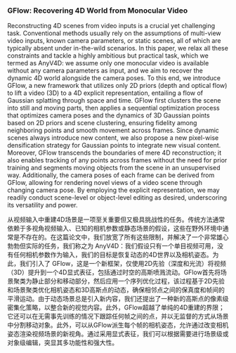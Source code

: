 ### GFlow: Recovering 4D World from Monocular Video

Reconstructing 4D scenes from video inputs is a crucial yet challenging task. Conventional methods usually rely on the assumptions of multi-view video inputs, known camera parameters, or static scenes, all of which are typically absent under in-the-wild scenarios. In this paper, we relax all these constraints and tackle a highly ambitious but practical task, which we termed as AnyV4D: we assume only one monocular video is available without any camera parameters as input, and we aim to recover the dynamic 4D world alongside the camera poses. To this end, we introduce GFlow, a new framework that utilizes only 2D priors (depth and optical flow) to lift a video (3D) to a 4D explicit representation, entailing a flow of Gaussian splatting through space and time. GFlow first clusters the scene into still and moving parts, then applies a sequential optimization process that optimizes camera poses and the dynamics of 3D Gaussian points based on 2D priors and scene clustering, ensuring fidelity among neighboring points and smooth movement across frames. Since dynamic scenes always introduce new content, we also propose a new pixel-wise densification strategy for Gaussian points to integrate new visual content. Moreover, GFlow transcends the boundaries of mere 4D reconstruction; it also enables tracking of any points across frames without the need for prior training and segments moving objects from the scene in an unsupervised way. Additionally, the camera poses of each frame can be derived from GFlow, allowing for rendering novel views of a video scene through changing camera pose. By employing the explicit representation, we may readily conduct scene-level or object-level editing as desired, underscoring its versatility and power.

从视频输入中重建4D场景是一项至关重要但又极具挑战性的任务。传统方法通常依赖于多视角视频输入、已知的相机参数或静态场景的假设，这些在野外环境中通常是不存在的。在这篇论文中，我们放宽了所有这些限制，并解决了一个非常雄心勃勃但实际的任务，我们称之为 AnyV4D：我们假设只有一个单目视频可用，没有任何相机参数作为输入，我们的目标是恢复动态的4D世界以及相机姿态。为此，我们引入了 GFlow，这是一个新框架，仅使用2D先验（深度和光流）将视频（3D）提升到一个4D显式表征，包括通过时空的高斯喷溅流动。GFlow首先将场景聚类为静止部分和移动部分，然后应用一个序列优化过程，该过程基于2D先验和场景聚类优化相机姿态和3D高斯点的动态，确保相邻点之间的保真度和帧间的平滑运动。由于动态场景总是引入新内容，我们还提出了一种新的高斯点的像素级密集化策略，以整合新的视觉内容。此外，GFlow超越了单纯的4D重建的界限；它还可以在无需事先训练的情况下跟踪任何帧之间的点，并以无监督的方式从场景中分割移动对象。此外，可以从GFlow派生每个帧的相机姿态，允许通过改变相机姿态渲染视频场景的新视角。通过采用显式表征，我们可以根据需要进行场景级或对象级编辑，突显其多功能性和强大性。
